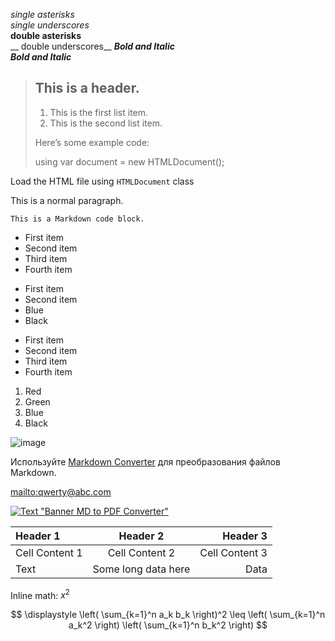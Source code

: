 *single asterisks*	
_single underscores_	
**double asterisks**	
__ double underscores__	
***Bold and Italic***	
___Bold and Italic___

> ## This is a header.
> 
> 1.   This is the first list item.
> 2.   This is the second list item.
> 
> Here’s some example code:
> 
>    using var document = new HTMLDocument();

Load the HTML file using `HTMLDocument` class

This is a normal paragraph.	

    This is a Markdown code block.

- First item
- Second item
- Third item
- Fourth item

* First item
* Second item
* Blue
* Black

+ First item
+ Second item
+ Third item
+ Fourth item

1. Red
1. Green
1. Blue
1. Black

![image](avatar1.jpg)

Используйте [Markdown Converter](https://products.aspose.app/html/ru/conversion/md) для преобразования файлов Markdown.

<mailto:qwerty@abc.com>

 [![Text "Banner MD to PDF Converter"](/html/images/banner/md-to-pdf.png)](https://products.aspose.app/html/ru/conversion/md-to-pdf)

 | Header 1       | Header 2           | Header 3       |
| :------------- | :----------------: | -------------: |
| Cell Content 1 | Cell Content 2     | Cell Content 3 |
| Text           | Some long data here| Data           |

Inline math: $x^2$

$$
\displaystyle
\left( \sum_{k=1}^n a_k b_k \right)^2
\leq
\left( \sum_{k=1}^n a_k^2 \right)
\left( \sum_{k=1}^n b_k^2 \right)
$$
